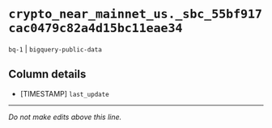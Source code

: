# `crypto_near_mainnet_us._sbc_55bf917cac0479c82a4d15bc11eae34`
`bq-1` | `bigquery-public-data`

## Column details
* [TIMESTAMP] `last_update`

-------------------------------------------------------------------------------
*Do not make edits above this line.*
